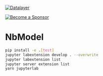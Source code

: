 [![Datalayer](https://assets.datalayer.design/datalayer-25.svg)](https://datalayer.io)

[![Become a Sponsor](https://img.shields.io/static/v1?label=Become%20a%20Sponsor&message=%E2%9D%A4&logo=GitHub&style=flat&color=1ABC9C)](https://github.com/sponsors/datalayer)

# NbModel

```bash
pip install -e .[test]
jupyter labextension develop . --overwrite
jupyter labextension list
jupyter server extension list
yarn jupyterlab
```
